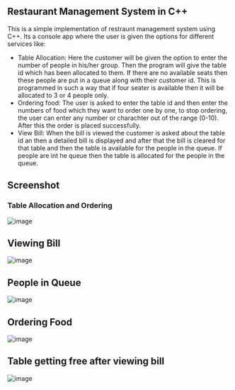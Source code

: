 ## Restaurant Management System in C++
This is a simple implementation of restraunt management system using C++. Its a console app where the user is given the options for different services like:
* Table Allocation: Here the customer will be given the option to enter the number of people in his/her group. Then the program will give the table id which has been allocated to them. If there are no available seats then these people are put in a queue along with their customer id. This is programmed in such a way that if four seater is available then it will be allocated to 3 or 4 people only.
* Ordering food: The user is asked to enter the table id and then enter the numbers of food which they want to order one by one, to stop ordering, the user can enter any number or charachter out of the range (0-10). After this the order is placed successfully. 
* View Bill: When the bill is viewed the customer is asked about the table id an then a detailed bill is displayed and after that the bill is cleared for that table and then the table is available for the people in the queue. If people are int he queue then the table is allocated for the people in the queue.

## Screenshot
### Table Allocation and Ordering

![image](https://user-images.githubusercontent.com/72661784/222941420-950e274e-af10-4070-817e-831cca02dbf8.png)

## Viewing Bill

![image](https://user-images.githubusercontent.com/72661784/222941465-29ed7b4c-5995-490c-acd4-5e26ef649bfc.png)

## People in Queue

![image](https://user-images.githubusercontent.com/72661784/222941605-9163616b-51d1-4f5c-a3f4-c492f17235bd.png)

## Ordering Food

![image](https://user-images.githubusercontent.com/72661784/222941660-eb5e1a08-4c2d-4a74-b239-f1ab552e7fdb.png)

## Table getting free after viewing bill

![image](https://user-images.githubusercontent.com/72661784/222941681-61f36f29-ca6f-4c0c-9ffc-29cb0015b5f0.png)
